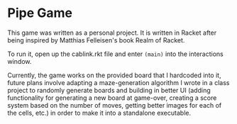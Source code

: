 # Pipe Game

This game was written as a personal project. It is written in Racket after being inspired by Matthias Felleisen's book Realm of Racket.

To run it, open up the cablink.rkt file and enter ```(main)``` into the interactions window. 

Currently, the game works on the provided board that I hardcoded into it, future plans involve adapting a maze-generation algorithm I wrote in a class project to randomly generate boards and building in better UI (adding functionality for generating a new board at game-over, creating a score system based on the number of moves, getting better images for each of the cells, etc.) in order to make it into a standalone executable. 
